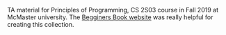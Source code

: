 TA material for Principles of Programming, CS 2S03 course in Fall 2019 at McMaster university.
The [Begginers Book website](https://beginnersbook.com/) was really helpful for creating this collection.
